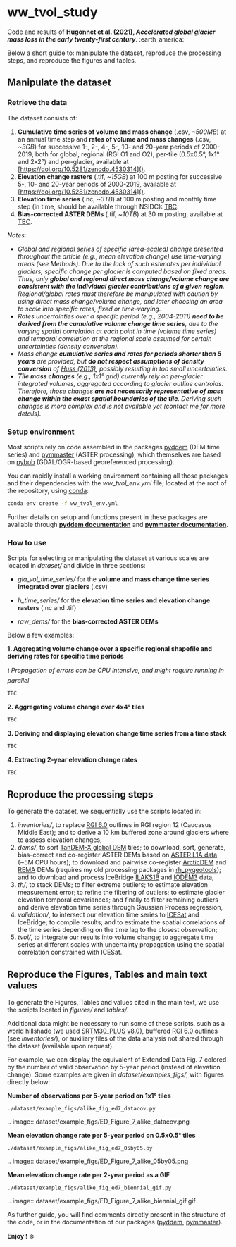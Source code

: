 # ww_tvol_study

Code and results of **Hugonnet et al. (2021), *Accelerated global glacier mass loss in the early twenty-first century***. :earth_america:

Below a short guide to: manipulate the dataset, reproduce the processing steps, and reproduce the figures and tables.

## Manipulate the dataset

### Retrieve the data

The dataset consists of:
1. **Cumulative time series of volume and mass change** (.csv, *~500MB*) at an annual time step and **rates of volume 
and mass changes** (.csv, *~3GB*) for successive 1-, 2-, 4-, 5-, 10- and 20-year periods of 2000-2019, both 
for global, regional (RGI O1 and O2), per-tile (0.5x0.5°, 1x1° and 2x2°) and per-glacier, available at [https://doi.org/10.5281/zenodo.4530314]().
2. **Elevation change rasters** (.tif, *~15GB*) at 100 m posting for successive 5-, 10- and 20-year periods of 2000-2019,
 available at [https://doi.org/10.5281/zenodo.4530314]().
3. **Elevation time series** (.nc, *~3TB*) at 100 m posting and monthly time step (in time, should be available through NSIDC): [TBC]().
4. **Bias-corrected ASTER DEMs** (.tif, ~*10TB*) at 30 m posting, available at [TBC]().

*Notes:*
* *Global and regional series of specific (area-scaled) change presented throughout the article (e.g., mean elevation change) use
time-varying areas (see Methods). Due to the lack of such estimates per individual glaciers, specific change per glacier is computed based on fixed areas. 
Thus, only **global and regional direct mass change/volume change are consistent with the individual glacier contributions of a given region**.
Regional/global rates must therefore be manipulated with caution by using direct mass change/volume change, and later choosing an area 
to scale into specific rates, fixed or time-varying.*
* *Rates uncertainties over a specific period (e.g., 2004-2011) **need to be derived from the cumulative volume change
time series**, due to the varying spatial correlation at each point in time (volume time series) and temporal correlation at the regional 
scale assumed for certain uncertainties (density conversion).*
* *Mass change **cumulative series and rates for periods shorter than 5 years** are provided, but **do not respect assumptions of density conversion** 
of [Huss (2013)](https://tc.copernicus.org/articles/7/877/2013/), possibly resulting in too small uncertainties.*
* ***Tile mass changes** (e.g., 1x1° grid) currently rely on per-glacier integrated volumes, aggregated according to 
glacier outline centroids. Therefore, those changes **are not necessarily representative of mass change within the exact 
spatial boundaries of the tile**. Deriving such changes is more complex and is not available yet (contact me for more details).* 

### Setup environment

Most scripts rely on code assembled in the packages [pyddem](https://github.com/iamdonovan/pybob) (DEM time series) and 
[pymmaster](https://github.com/luc-girod/MMASTER-workflows) (ASTER processing), which themselves are based on 
[pybob](https://github.com/iamdonovan/pybob) (GDAL/OGR-based georeferenced processing).

You can rapidly install a working environment containing all those packages and their dependencies with the 
*ww_tvol_env.yml* file, located at the root of the repository, using 
[conda](https://docs.conda.io/projects/conda/en/latest/user-guide/tasks/manage-environments.html):

```sh
conda env create -f ww_tvol_env.yml
```

Further details on setup and functions present in these packages are available through **[pyddem documentation](https://pyddem.readthedocs.io/en/latest/)** and
 **[pymmaster documentation](https://mmaster-workflows.readthedocs.io/en/latest/index.html)**.

### How to use

Scripts for selecting or manipulating the dataset at various scales are located in *dataset/* and divide in three sections:
* *gla_vol_time_series/* for the **volume and mass change time series integrated over glaciers** (.csv)

* *h_time_series/* for the **elevation time series and elevation change rasters** (.nc and .tif)

* *raw_dems/* for the **bias-corrected ASTER DEMs**

Below a few examples:

**1. Aggregating volume change over a specific regional shapefile and deriving rates for specific time periods**

:exclamation: *Propagation of errors can be CPU intensive, and might require running in parallel*

```python
TBC
```

**2. Aggregating volume change over 4x4° tiles**

```python
TBC
```

**3. Deriving and displaying elevation change time series from a time stack**

```python
TBC
```

**4. Extracting 2-year elevation change rates**

```python
TBC
```

## Reproduce the processing steps

To generate the dataset, we sequentially use the scripts located in:

1. *inventories/*, to replace [RGI 6.0](https://www.glims.org/RGI/) outlines in RGI region 12 (Caucasus Middle East); 
and to derive a 10 km buffered zone around glaciers where to assess elevation changes,
2. *dems/*, to sort [TanDEM-X global DEM](https://geoservice.dlr.de/web/dataguide/tdm90/) tiles; to download, sort, 
generate, bias-correct and co-register ASTER DEMs based on [ASTER L1A data](https://lpdaac.usgs.gov/products/ast_l1av003/) 
(~5M CPU hours); to download and pairwise co-register [ArcticDEM](https://www.pgc.umn.edu/data/arcticdem/) and 
[REMA](https://www.pgc.umn.edu/data/rema/) DEMs (requires my old processing packages in [rh_pygeotools](https://github.com/rhugonnet/rh_pygeotools));
 and to download and process IceBridge [ILAKS1B](https://nsidc.org/data/ILAKS1B/versions/1) and [IODEM3](https://nsidc.org/data/IODEM3/versions/1) data,
3. *th/*, to stack DEMs; to filter extreme outliers; to estimate elevation measurement error; to refine the filtering of outliers;
 to estimate glacier elevation temporal covariances; and finally to filter remaining outliers and derive elevation time series
 through Gaussian Process regression,
4. *validation/*, to intersect our elevation time series to [ICESat](https://nsidc.org/data/glah14) and IceBridge; to compile results; and to estimate
 the spatial correlations of the time series depending on the time lag to the closest observation;
5. *tvol/*, to integrate our results into volume change; to aggregate time series at different scales with uncertainty 
propagation using the spatial correlation constrained with ICESat.

## Reproduce the Figures, Tables and main text values

To generate the Figures, Tables and values cited in the main text, we use the scripts located in *figures/* and *tables/*.

Additional data might be necessary to run some of these scripts, such as a world hillshade (we used 
[SRTM30_PLUS v8.0](https://researchdata.edu.au/global-hillshading-srtm30plus-source-ucsd/690579)), buffered RGI 6.0 
outlines (see *inventories/*), or auxiliary files of the data analysis not shared through the dataset (available upon request).

For example, we can display the equivalent of Extended Data Fig. 7 colored by the number of valid observation by 5-year 
period (instead of elevation change).
Some examples are given in *dataset/examples_figs/*, with figures directly below:

**Number of observations per 5-year period on 1x1° tiles**
```shell script
./dataset/example_figs/alike_fig_ed7_datacov.py
```

.. image:: dataset/example_figs/ED_Figure_7_alike_datacov.png

**Mean elevation change rate per 5-year period on 0.5x0.5° tiles**
```shell script
./dataset/example_figs/alike_fig_ed7_05by05.py
```

.. image:: dataset/example_figs/ED_Figure_7_alike_05by05.png

**Mean elevation change rate per 2-year period as a GIF**
```shell script
./dataset/example_figs/alike_fig_ed7_biennial_gif.py
```
.. image:: dataset/example_figs/ED_Figure_7_alike_biennial_gif.gif

As further guide, you will find comments directly present in the structure of the code, or in the
 documentation of our packages ([pyddem](https://pyddem.readthedocs.io/en/latest/),
[pymmaster](https://mmaster-workflows.readthedocs.io/en/latest/index.html)).

**Enjoy !** :snowflake: